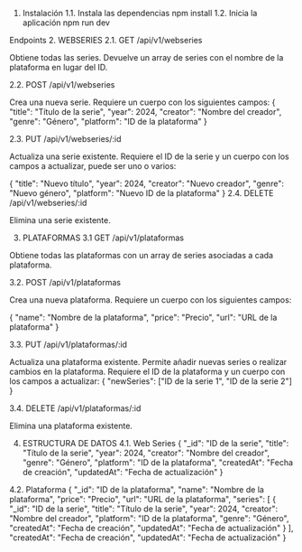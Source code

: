 1. Instalación
1.1. Instala las dependencias
npm install
1.2. Inicia la aplicación
npm run dev


Endpoints
2. WEBSERIES
2.1. GET /api/v1/webseries

Obtiene todas las series. Devuelve un array de series con el nombre de la plataforma en lugar del ID.

2.2. POST /api/v1/webseries

Crea una nueva serie. Requiere un cuerpo con los siguientes campos:
{
  "title": "Título de la serie",
  "year": 2024,
  "creator": "Nombre del creador",
  "genre": "Género",
  "platform": "ID de la plataforma"
}

2.3. PUT /api/v1/webseries/:id

Actualiza una serie existente. Requiere el ID de la serie y un cuerpo con los campos a actualizar, puede ser uno o varios:

{
  "title": "Nuevo título",
  "year": 2024,
  "creator": "Nuevo creador",
  "genre": "Nuevo género",
  "platform": "Nuevo ID de la plataforma"
}
2.4. DELETE /api/v1/webseries/:id

Elimina una serie existente.


3. PLATAFORMAS
3.1 GET /api/v1/plataformas

Obtiene todas las plataformas con un array de series asociadas a cada plataforma.

3.2. POST /api/v1/plataformas

Crea una nueva plataforma. Requiere un cuerpo con los siguientes campos:

{
  "name": "Nombre de la plataforma",
  "price": "Precio",
  "url": "URL de la plataforma"
}

3.3. PUT /api/v1/plataformas/:id

Actualiza una plataforma existente. Permite añadir nuevas series o realizar cambios en la plataforma. Requiere el ID de la plataforma y un cuerpo con los campos a actualizar:
{
  "newSeries": ["ID de la serie 1", "ID de la serie 2"]
}

3.4. DELETE /api/v1/plataformas/:id

Elimina una plataforma existente.


4. ESTRUCTURA DE DATOS
4.1. Web Series
{
  "_id": "ID de la serie",
  "title": "Título de la serie",
  "year": 2024,
  "creator": "Nombre del creador",
  "genre": "Género",
  "platform": "ID de la plataforma",
  "createdAt": "Fecha de creación",
  "updatedAt": "Fecha de actualización"
}

4.2. Plataforma
{
  "_id": "ID de la plataforma",
  "name": "Nombre de la plataforma",
  "price": "Precio",
  "url": "URL de la plataforma",
  "series": [
    {
      "_id": "ID de la serie",
      "title": "Título de la serie",
      "year": 2024,
      "creator": "Nombre del creador",
      "platform": "ID de la plataforma",
      "genre": "Género",
      "createdAt": "Fecha de creación",
      "updatedAt": "Fecha de actualización"
    }
  ],
  "createdAt": "Fecha de creación",
  "updatedAt": "Fecha de actualización"
}